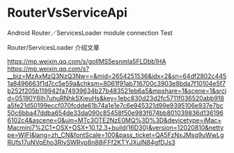# RouterVsServiceApi
Android Router／ServicesLoader   module  connection
Test


Router/ServicesLoader 介绍文章

https://mp.weixin.qq.com/s/goIlMS5esnmIa5FLDbb1HA
https://mp.weixin.qq.com/s?__biz=MzAxMzQ3NzQ3Nw==&mid=2654251536&idx=2&sn=64df2802c4451a8496663f1d7cc5e59a&chksm=8061f91ab716700c3903e8bda7f10104e5f7b252f205b119942fa74939634b27b483521eb6a5&mpshare=1&scene=1&srcid=05190Y6Ih7uhuRNhkSXjeuHs&key=1ebc830d23d2fc5711f036520abb918a5fe21d50199eccf070fcdde61b74a1e1e7c6e945321d99e9395106e937e7bc50c6bba47ddba654de33da090c85458f50e983f674bb801039836d1361966102c4&ascene=0&uin=MTc3OTE2NzE0MQ%3D%3D&devicetype=iMac+Macmini7%2C1+OSX+OSX+10.12.3+build(16D30)&version=12020810&nettype=WIFI&lang=zh_CN&fontScale=100&pass_ticket=QA5FzNxJMsg9uWwLgRUfs17uNVqEho3RIvSWRvp8n88iFFf2KTYJXuIN84gfDJs3